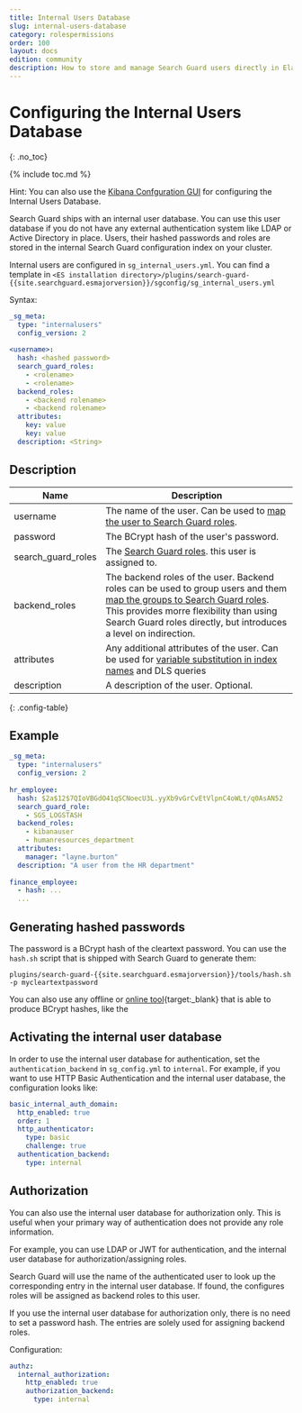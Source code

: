 ```yaml
---
title: Internal Users Database
slug: internal-users-database
category: rolespermissions
order: 100
layout: docs
edition: community
description: How to store and manage Search Guard users directly in Elasticsearch by using the Internal Users Database.
---
```

<!---
Copyright 2020 floragunn GmbH
-->

# Configuring the Internal Users Database
{: .no_toc}

{% include toc.md %}

Hint: You can also use the [Kibana Confguration GUI](../_docs_configuration_changes/configuration_config_gui.md) for configuring the Internal Users Database.

Search Guard ships with an internal user database. You can use this user database if you do not have any external authentication system like LDAP or Active Directory in place. Users, their hashed passwords and roles are stored in the internal Search Guard configuration index on your cluster.

Internal users are configured in `sg_internal_users.yml`. You can find a template in `<ES installation directory>/plugins/search-guard-{{site.searchguard.esmajorversion}}/sgconfig/sg_internal_users.yml`

Syntax:
 
```yaml
_sg_meta:
  type: "internalusers"
  config_version: 2
  
<username>:
  hash: <hashed password>
  search_guard_roles:
    - <rolename>
    - <rolename>
  backend_roles:
    - <backend rolename>
    - <backend rolename>
  attributes:
    key: value
    key: value
  description: <String>
```

## Description

| Name | Description |
|---|---|
| username | The name of the user. Can be used to [map the user to Search Guard roles](../_docs_roles_permissions/configuration_roles_mapping.md).|
| password | The BCrypt hash of the user's password.|
| search\_guard\_roles | The [Search Guard roles](../_docs_roles_permissions/configuration_roles_mapping.md). this user is assigned to.|
| backend_roles | The backend roles of the user. Backend roles can be used to group users and them [map the groups to Search Guard roles](../_docs_roles_permissions/configuration_roles_permissions.md). This provides morre flexibility than using Search Guard roles directly, but introduces a level on indirection.|
| attributes | Any additional attributes of the user. Can be used for [variable substitution in index names](../_docs_roles_permissions/configuration_roles_permissions.md#dynamic-index-names-user-attributes) and DLS queries|
| description | A description of the user. Optional.|
{: .config-table}

## Example

```yaml
_sg_meta:
  type: "internalusers"
  config_version: 2
  
hr_employee:
  hash: $2a$12$7QIoVBGdO41qSCNoecU3L.yyXb9vGrCvEtVlpnC4oWLt/q0AsAN52
  search_guard_role:
    - SGS_LOGSTASH
  backend_roles:
    - kibanauser
    - humanresources_department
  attributes:
    manager: "layne.burton"
  description: "A user from the HR department"
  
finance_employee:
  - hash: ...
  ...

```


## Generating hashed passwords

The password is a BCrypt hash of the cleartext password. You can use the `hash.sh` script that is shipped with Search Guard to generate them:

``plugins/search-guard-{{site.searchguard.esmajorversion}}/tools/hash.sh -p mycleartextpassword``

You can also use any offline or [online tool](https://bcrypt-generator.com/){target:_blank} that is able to produce BCrypt hashes, like the 

## Activating the internal user database

In order to use the internal user database for authentication, set the `authentication_backend` in `sg_config.yml` to `internal`. For example, if you want to use HTTP Basic Authentication and the internal user database, the configuration looks like:

```yaml
basic_internal_auth_domain:
  http_enabled: true
  order: 1
  http_authenticator:
    type: basic
    challenge: true
  authentication_backend:
    type: internal
```

## Authorization

You can also use the internal user database for authorization only. This is useful when your primary way of authentication does not provide any role information.

For example, you can use LDAP or JWT for authentication, and the internal user database for authorization/assigning roles.

Search Guard will use the name of the authenticated user to look up the corresponding entry in the internal user database. If found, the configures roles will be assigned as backend roles to this user.

If you use the internal user database for authorization only, there is no need to set a password hash. The entries are solely used for assigning backend roles.

Configuration:

```yaml
authz:
  internal_authorization:
    http_enabled: true
    authorization_backend:
      type: internal
```      